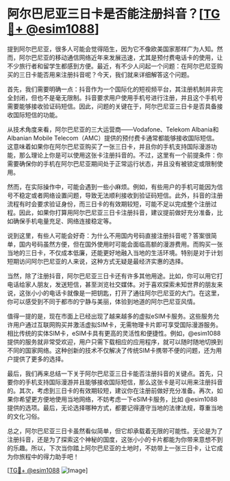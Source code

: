 # 阿尔巴尼亚三日卡是否能注册抖音？[[TG💪+ @esim1088](https://t.me/s/esim1088)]

提到阿尔巴尼亚，很多人可能会觉得陌生，因为它不像欧美国家那样广为人知。然而，阿尔巴尼亚的移动通信网络近年来发展迅速，尤其是预付费电话卡的使用，让不少旅行者和留学生都感到方便。最近，有不少人问起一个问题：在阿尔巴尼亚购买的三日卡能否用来注册抖音呢？今天，我们就来详细解答这个问题。

首先，我们需要明确一点：抖音作为一个国际化的短视频平台，其注册机制并非完全封闭，但也不是毫无限制。抖音要求用户使用手机号进行注册，并且这个手机号需要能够接收验证码短信。因此，问题的关键在于，阿尔巴尼亚三日卡是否具备接收国际短信的功能。

从技术角度来看，阿尔巴尼亚的三大运营商——Vodafone、Telekom Albania和Albanian Mobile Telecom（AMC）提供的预付费卡通常都能够接收国际短信。这意味着如果你在阿尔巴尼亚购买了一张三日卡，并且你的手机支持国际漫游功能，那么理论上你是可以使用这张卡注册抖音的。不过，这里有一个前提条件：你需要确保你的手机在阿尔巴尼亚期间处于正常运行状态，并且没有被锁定或限制使用。

然而，在实际操作中，可能会遇到一些小麻烦。例如，有些用户的手机可能因为信号不稳定或者网络设置问题，导致无法顺利接收到验证码短信。此外，抖音的注册流程有时会要求验证身份，而三日卡的有效期较短，可能不足以完成整个注册过程。因此，如果你打算用阿尔巴尼亚三日卡注册抖音，建议提前做好充分准备，比如确保手机电量充足、网络连接稳定等。

说到这里，有些人可能会好奇：为什么不用国内号码直接注册抖音呢？答案很简单，国内号码虽然方便，但在国外使用时可能会面临高额的漫游费用。而购买一张当地的三日卡，不仅成本低廉，还能更好地融入当地的生活环境。特别是对于计划短期访问阿尔巴尼亚的人来说，这种方式无疑是最经济实惠的选择。

当然，除了注册抖音，阿尔巴尼亚三日卡还有许多其他用途。比如，你可以用它打电话给家人朋友，发送短信，甚至浏览社交媒体。对于喜欢探索未知世界的朋友来说，这张小小的电话卡就像是一把钥匙，打开了通往阿尔巴尼亚的大门。在这里，你可以感受到不同于都市的宁静与美丽，体验到地道的阿尔巴尼亚风情。

值得一提的是，现在市面上已经出现了越来越多的虚拟eSIM卡服务。这些服务允许用户通过互联网购买并激活虚拟SIM卡，无需物理卡片即可享受国际漫游服务。相比传统的实体SIM卡，eSIM卡具有更高的灵活性和便捷性。例如，@esim1088 提供的服务就非常受欢迎，用户只需下载相应的应用程序，就可以随时随地切换到不同的国家网络。这种创新的技术不仅解决了传统SIM卡携带不便的问题，还为用户提供了更多的选择。

最后，我们再来总结一下关于阿尔巴尼亚三日卡能否注册抖音的关键点。首先，只要你的手机支持国际漫游并且能够接收国际短信，那么这张卡是可以用来注册抖音的。其次，考虑到三日卡的有效期较短，建议你在注册前做好充分准备。再次，如果你希望更方便地使用当地网络，不妨考虑一下eSIM卡服务，比如 @esim1088 提供的选项。最后，无论选择哪种方式，都要记得遵守当地的法律法规，尊重当地的文化习俗。

总之，阿尔巴尼亚三日卡虽然看似简单，但它却承载着无限的可能性。无论是为了注册抖音，还是为了探索这个神秘的国度，这张小小的卡片都能为你带来意想不到的乐趣。所以，下次当你踏上阿尔巴尼亚的土地时，不妨带上一张三日卡，让它成为你旅程中的得力助手吧！

[[TG💪+ @esim1088](https://t.me/s/esim1088) ![Image](https://i.postimg.cc/4NQfJmqS/Snipaste-2025-05-13-00-14-12.png)]